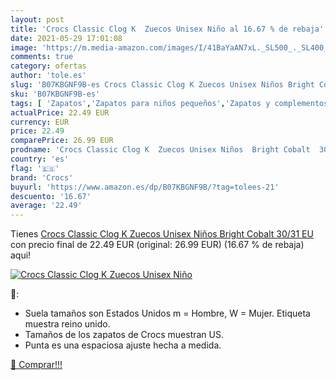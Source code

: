 ```yaml
---
layout: post
title: 'Crocs Classic Clog K  Zuecos Unisex Niño al 16.67 % de rebaja'
date: 2021-05-29 17:01:08
image: 'https://m.media-amazon.com/images/I/41BaYaAN7xL._SL500_._SL400_.jpg'
comments: true
category: ofertas
author: 'tole.es'
slug: 'B07KBGNF9B-es Crocs Classic Clog K Zuecos Unisex Niños Bright Cobalt...'
sku: 'B07KBGNF9B-es'
tags: [ 'Zapatos','Zapatos para niños pequeños','Zapatos y complementos','Zuecos y mules para niño','crocs','zuecos', ]
actualPrice: 22.49 EUR
currency: EUR
price: 22.49
comparePrice: 26.99 EUR
prodname: 'Crocs Classic Clog K  Zuecos Unisex Niños  Bright Cobalt  30/31 EU'
country: 'es'
flag: '🇪🇸'
brand: 'Crocs'
buyurl: 'https://www.amazon.es/dp/B07KBGNF9B/?tag=tolees-21'
descuento: '16.67'
average: '22.49'
---
```


Tienes [Crocs Classic Clog K  Zuecos Unisex Niños  Bright Cobalt  30/31 EU](https://www.amazon.es/dp/B07KBGNF9B/?tag=tolees-21) con precio final de  22.49 EUR (original: 26.99 EUR) (16.67 %  de rebaja) aqui!

[![Crocs Classic Clog K  Zuecos Unisex Niño](https://m.media-amazon.com/images/I/41BaYaAN7xL._SL500_._SL400_.jpg)](https://www.amazon.es/dp/B07KBGNF9B/?tag=tolees-21)

🔎:

- Suela tamaños son Estados Unidos m = Hombre, W = Mujer. Etiqueta muestra reino unido.
- Tamaños de los zapatos de Crocs muestran US.
- Punta es una espaciosa ajuste hecha a medida.

[🛒 Comprar!!!](https://www.amazon.es/dp/B07KBGNF9B/?tag=tolees-21)
